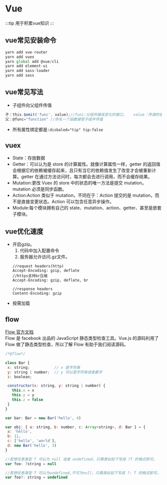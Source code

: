 # Vue
:::tip
用于积累vue知识
:::
## vue常见安装命令
```js
yarn add vue-router
yarn add vuex
yarn global add @vue/cli
yarn add element-ui
yarn add sass-loader
yarn add sass
```
## vue常见写法
+ 子组件向父组件传值
```js
子：this.$emit('func', value);//func:父组件接收变化的接口。   value：传递的值
父：@func="function" //命名一个函数接受子组件传值 
```
+ 所有属性绑定都是`:disbaled="tip" tip:false`

## vuex
+ State：存放数据
+ Getter：可以认为是 store 的计算属性。就像计算属性一样，getter 的返回值会根据它的依赖被缓存起来，且只有当它的依赖值发生了改变才会被重新计算。getter 在通过方法访问时，每次都会去进行调用，而不会缓存结果。
+ Mutation:更改 Vuex 的 store 中的状态的唯一方法是提交 mutation。 mutation 必须是同步函数。
+ Action:Action 类似于 mutation，不同在于：Action 提交的是 mutation，而不是直接变更状态。Action 可以包含任意异步操作。
+ Module:每个模块拥有自己的 state、mutation、action、getter、甚至是嵌套子模块。

## vue优化速度
+ 开启gzip。  
  1. 代码中加入配置命令
  2. 服务器允许访问.gz文件。
  ```
  //request headers(http) 
  Accept-Encoding: gzip, deflate
  //https支持br压缩
  Accept-Encoding: gzip, deflate, br

  //response headers
  Content-Encoding: gzip
  ```
+ 按需加载

## flow
   <a href="https://flow.org/en/docs/types/" target="_blank">Flow 官方文档</a>  
   Flow 是 facebook 出品的 JavaScript 静态类型检查工具。Vue.js 的源码利用了 Flow 做了静态类型检查，所以了解 Flow 有助于我们阅读源码。  
   ```js
   /*@flow*/

  class Bar {
    x: string;           // x 是字符串
    y: string | number;  // y 可以是字符串或者数字
    z: boolean;

    constructor(x: string, y: string | number) {
      this.x = x
      this.y = y
      this.z = false
    }
  }

  var bar: Bar = new Bar('hello', 4)

  var obj: { a: string, b: number, c: Array<string>, d: Bar } = {
    a: 'hello',
    b: 11,
    c: ['hello', 'world'],
    d: new Bar('hello', 3)
  }

  //若想任意类型 T 可以为 null 或者 undefined，只需类似如下写成 ?T 的格式即可。
  var foo: ?string = null

//若想任意类型 T 可以为undefined,不可为null，只需类似如下写成 ?: T 的格式即可。
  var foo?: string = undefined
   ```
